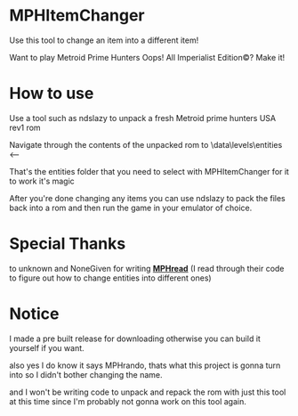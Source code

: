 # MPHItemChanger

Use this tool to change an item into a different item!

Want to play Metroid Prime Hunters Oops! All Imperialist Edition©? Make it!

# How to use

Use a tool such as ndslazy to unpack a fresh Metroid prime hunters USA rev1 rom

Navigate through the contents of the unpacked rom to \data\levels\entities <--

That's the entities folder that you need to select with MPHItemChanger for it to work it's magic

After you're done changing any items you can use ndslazy to pack the files back into a rom and then run the game in your emulator of choice.

# Special Thanks

to unknown and NoneGiven for writing **[MPHread](https://github.com/NoneGiven/MphRead)** (I read through their code to figure out how to change entities into different ones)

# Notice
I made a pre built release for downloading otherwise you can build it yourself if you want.

also yes I do know it says MPHrando, thats what this project is gonna turn into so I didn't bother changing the name.

and I won't be writing code to unpack and repack the rom with just this tool at this time since I'm probably not gonna work on this tool again.
